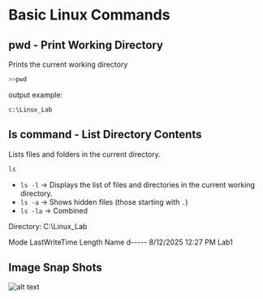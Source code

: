 # Basic Linux Commands

## pwd - Print Working Directory

Prints the current working directory

```bash
>>pwd
```

output example:

```
c:\Linux_Lab
```

## ls command - List Directory Contents

Lists files and folders in the current directory.

```bash
ls
```


 * `ls -l` → Displays the list of files and directories in the current working directory.
 * `ls -a` → Shows hidden files (those starting with `.`)
 * `ls -la` → Combined

Directory: C:\Linux_Lab

Mode                LastWriteTime         Length Name
d-----        8/12/2025   12:27 PM                Lab1

## Image Snap Shots

![alt text](<Images/Screenshot 2025-08-12 124311.png>)


